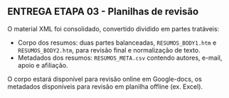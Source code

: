 ## ENTREGA ETAPA 03 - Planilhas de revisão

O material XML foi consolidado, convertido dividido em partes tratáveis:

* Corpo dos resumos: duas partes balanceadas, `RESUMOS_BODY1.htm` e `RESUMOS_BODY2.htm`, para revisão final e normalização de texto.
* Metadados dos resumos: `RESUMOS_META.csv` contendo autores, e-mail, apoio e afiliação.

O corpo estará disponível para revisão online em Google-docs, os metadados disponíveis para revisão em planilha offline (ex. Excel).


